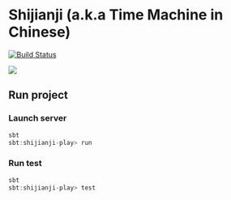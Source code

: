 # Shijianji (a.k.a Time Machine in Chinese)
[![Build Status](https://travis-ci.com/zheli/shijianji-play.svg?branch=master)](https://travis-ci.com/zheli/shijianji-play)

![](https://vignette.wikia.nocookie.net/doraemon/images/f/fe/Images.jpeg/revision/latest?cb=20130708030507&path-prefix=en)

## Run project

### Launch server
```sbt
sbt
sbt:shijianji-play> run
```

### Run test
```sbt
sbt
sbt:shijianji-play> test
```
